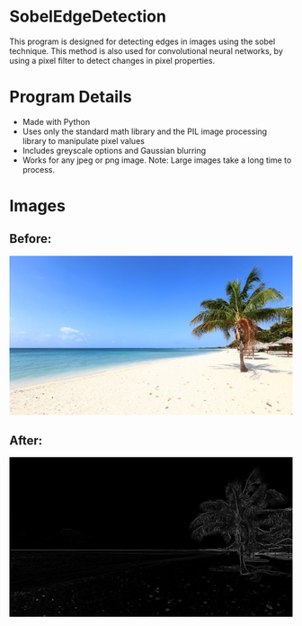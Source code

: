 # SobelEdgeDetection
This program is designed for detecting edges in images using the sobel technique. This method is also used for convolutional neural
networks, by using a pixel filter to detect changes in pixel properties.

# Program Details
- Made with Python
- Uses only the standard math library and the PIL image processing library to manipulate pixel values
- Includes greyscale options and Gaussian blurring
- Works for any jpeg or png image. Note: Large images take a long time to process.

# Images

## Before:
![](https://github.com/BenHenderson09/SobelEdgeDetection/blob/master/images/beach.jpg)

## After:
![](https://github.com/BenHenderson09/SobelEdgeDetection/blob/master/images/edges.png)
